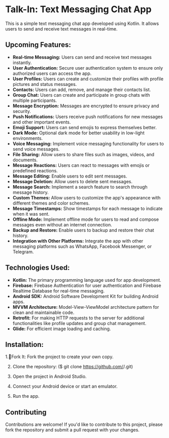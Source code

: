 # Talk-In: Text Messaging Chat App

This is a simple text messaging chat app developed using Kotlin. It allows users to send and receive text messages in real-time.

## Upcoming Features:

- **Real-time Messaging:** Users can send and receive text messages instantly.
- **User Authentication:** Secure user authentication system to ensure only authorized users can access the app.
- **User Profiles:** Users can create and customize their profiles with profile pictures and status messages.
- **Contacts:** Users can add, remove, and manage their contacts list.
- **Group Chat:** Users can create and participate in group chats with multiple participants.
- **Message Encryption:** Messages are encrypted to ensure privacy and security.
- **Push Notifications:** Users receive push notifications for new messages and other important events.
- **Emoji Support:** Users can send emojis to express themselves better.
- **Dark Mode:** Optional dark mode for better usability in low-light environments.
- **Voice Messaging:** Implement voice messaging functionality for users to send voice messages.
- **File Sharing:** Allow users to share files such as images, videos, and documents.
- **Message Reactions:** Users can react to messages with emojis or predefined reactions.
- **Message Editing:** Enable users to edit sent messages.
- **Message Deletion:** Allow users to delete sent messages.
- **Message Search:** Implement a search feature to search through message history.
- **Custom Themes:** Allow users to customize the app's appearance with different themes and color schemes.
- **Message Timestamps:** Show timestamps for each message to indicate when it was sent.
- **Offline Mode:** Implement offline mode for users to read and compose messages even without an internet connection.
- **Backup and Restore:** Enable users to backup and restore their chat history.
- **Integration with Other Platforms:** Integrate the app with other messaging platforms such as WhatsApp, Facebook Messenger, or Telegram.

## Technologies Used:

- **Kotlin:** The primary programming language used for app development.
- **Firebase:** Firebase Authentication for user authentication and Firebase Realtime Database for real-time messaging.
- **Android SDK:** Android Software Development Kit for building Android apps.
- **MVVM Architecture:** Model-View-ViewModel architecture pattern for clean and maintainable code.
- **Retrofit:** For making HTTP requests to the server for additional functionalities like profile updates and group chat management.
- **Glide:** For efficient image loading and caching.

## Installation:

1.🍴Fork It: Fork the project to create your own copy.

2. Clone the repository: ($ git clone https://github.com/<your-account-username>/<your-forked-project>.git)

3. Open the project in Android Studio.

4. Connect your Android device or start an emulator.

5. Run the app.

## Contributing

Contributions are welcome! If you'd like to contribute to this project, please fork the repository and submit a pull request with your changes.


